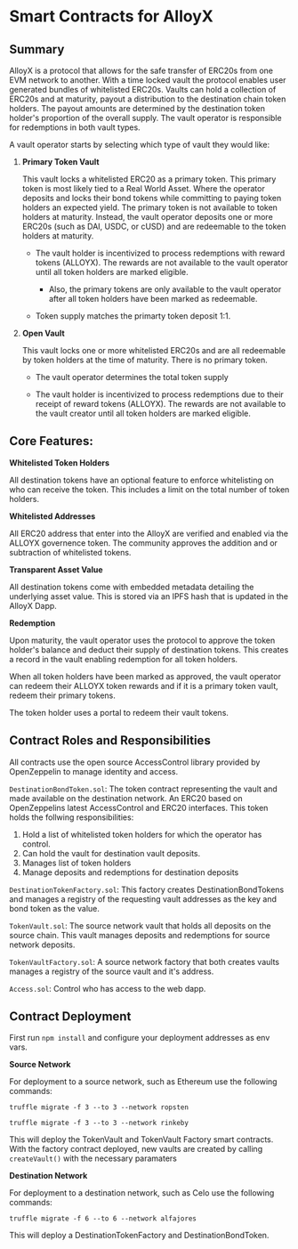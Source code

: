 # Smart Contracts for AlloyX

## Summary

AlloyX is a protocol that allows for the safe transfer of ERC20s from one EVM network to another. With a time locked vault the protocol enables user generated bundles of whitelisted ERC20s.
Vaults can hold a collection of ERC20s and at maturity, payout a distribution to the destination chain token holders. The payout amounts are determined by the destination token holder's proportion of the overall supply. The vault operator is responsible for redemptions in both vault types.

A vault operator starts by selecting which type of vault they would like:

1.  **Primary Token Vault**

    This vault locks a whitelisted ERC20 as a primary token. This primary token is most likely tied to a Real World Asset. Where the operator deposits and locks their bond tokens while committing to paying token holders an expected yield. The primary token is not available to token holders at maturity. Instead, the vault operator deposits one or more ERC20s (such as DAI, USDC, or cUSD) and are redeemable to the token holders at maturity.

    - The vault holder is incentivized to process redemptions with reward tokens (ALLOYX). The rewards are not available to the vault operator until all token holders are marked eligible.

      - Also, the primary tokens are only available to the vault operator after all token holders have been marked as redeemable.

    - Token supply matches the primarty token deposit 1:1.

2.  **Open Vault**

    This vault locks one or more whitelisted ERC20s and are all redeemable by token holders at the time of maturity. There is no primary token.

    - The vault operator determines the total token supply

    - The vault holder is incentivized to process redemptions due to their receipt of reward tokens (ALLOYX). The rewards are not available to the vault creator until all token holders are marked eligible.

## Core Features:

**Whitelisted Token Holders**

All destination tokens have an optional feature to enforce whitelisting on who can receive the token. This includes a limit on the total number of token holders.

**Whitelisted Addresses**

All ERC20 address that enter into the AlloyX are verified and enabled via the ALLOYX governence token. The community approves the addition and or subtraction of whitelisted tokens.

**Transparent Asset Value**

All destination tokens come with embedded metadata detailing the underlying asset value. This is stored via an IPFS hash that is updated in the AlloyX Dapp.

**Redemption**

Upon maturity, the vault operator uses the protocol to approve the token holder's balance and deduct their supply of destination tokens. This creates a record in the vault enabling redemption for all token holders.

When all token holders have been marked as approved, the vault operator can redeem their ALLOYX token rewards and if it is a primary token vault, redeem their primary tokens.

The token holder uses a portal to redeem their vault tokens.

## Contract Roles and Responsibilities

All contracts use the open source AccessControl library provided by OpenZeppelin to manage identity and access.

`DestinationBondToken.sol`: The token contract representing the vault and made available on the destination network. An ERC20 based on OpenZeppelins latest AccessControl and ERC20 interfaces. This token holds the follwing responsibilities:

1. Hold a list of whitelisted token holders for which the operator has control.
2. Can hold the vault for destination vault deposits.
3. Manages list of token holders
4. Manage deposits and redemptions for destination deposits

`DestinationTokenFactory.sol`: This factory creates DestinationBondTokens and manages a registry of the requesting vault addresses as the key and bond token as the value.

`TokenVault.sol`: The source network vault that holds all deposits on the source chain. This vault manages deposits and redemptions for source network deposits.

`TokenVaultFactory.sol`: A source network factory that both creates vaults manages a registry of the source vault and it's address.

`Access.sol`: Control who has access to the web dapp.

## Contract Deployment

First run `npm install` and configure your deployment addresses as env vars.

**Source Network**

For deployment to a source network, such as Ethereum use the following commands:

`truffle migrate -f 3 --to 3 --network ropsten`

`truffle migrate -f 3 --to 3 --network rinkeby`

This will deploy the TokenVault and TokenVault Factory smart contracts. With the factory contract deployed, new vaults are created by calling `createVault()` with the necessary paramaters

**Destination Network**

For deployment to a destination network, such as Celo use the following commands:

`truffle migrate -f 6 --to 6 --network alfajores`

This will deploy a DestinationTokenFactory and DestinationBondToken.
